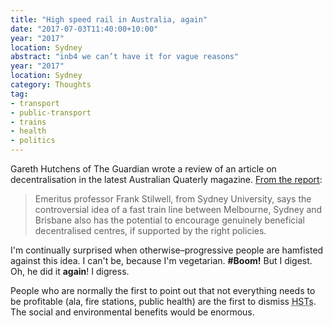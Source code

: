 ```yaml
---
title: "High speed rail in Australia, again"
date: "2017-07-03T11:40:00+10:00"
year: "2017"
location: Sydney
abstract: "inb4 we can’t have it for vague reasons"
year: "2017"
location: Sydney
category: Thoughts
tag:
- transport
- public-transport
- trains
- health
- politics
---
```

Gareth Hutchens of The Guardian wrote a review of an article on decentralisation in the latest Australian Quaterly magazine. [From the report]\:

> Emeritus professor Frank Stilwell, from Sydney University, says the controversial idea of a fast train line between Melbourne, Sydney and Brisbane also has the potential to encourage genuinely beneficial decentralised centres, if supported by the right policies.

I'm continually surprised when otherwise–progressive people are hamfisted against this idea. I can't be, because I'm vegetarian. **#Boom!** But I digest. Oh, he did it **again**! I digress.

People who are normally the first to point out that not everything needs to be profitable (ala, fire stations, public health) are the first to dismiss <abbr title="high speed transports">HSTs</abbr>. The social and environmental benefits would be enormous.

[From the report]: https://www.theguardian.com/australia-news/2017/jul/03/coalitions-decentralisation-program-falling-woefully-short-economist-says

